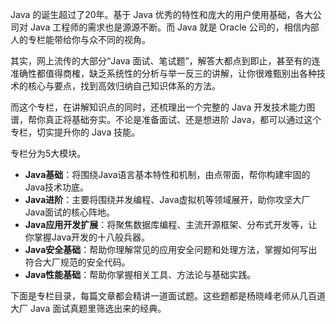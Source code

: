 Java 的诞生超过了20年。基于 Java 优秀的特性和庞大的用户使用基础，各大公司对 Java 工程师的需求也是源源不断。而 Java 就是 Oracle 公司的，相信内部人的专栏能带给你与众不同的视角。

其实，网上流传的大部分“Java 面试、笔试题”，解答大都点到即止，甚至有的连准确性都值得商榷，缺乏系统性的分析与举一反三的讲解，让你很难甄别出各种技术的核心与要点，找到高效归纳自己知识体系的方法。

而这个专栏，在讲解知识点的同时，还梳理出一个完整的 Java 开发技术能力图谱，帮你真正将基础夯实。不论是准备面试、还是想进阶 Java，都可以通过这个专栏，切实提升你的 Java 技能。

专栏分为5大模块。

- **Java基础**：将围绕Java语言基本特性和机制，由点带面，帮你构建牢固的Java技术功底。
- **Java进阶**：主要将围绕并发编程、Java虚拟机等领域展开，助你攻坚大厂Java面试的核心阵地。
- **Java应用开发扩展**：将聚焦数据库编程、主流开源框架、分布式开发等，让你掌握Java开发的十八般兵器。
- **Java安全基础**：帮助你理解常见的应用安全问题和处理方法，掌握如何写出符合大厂规范的安全代码。
- **Java性能基础**：帮助你掌握相关工具、方法论与基础实践。

下面是专栏目录，每篇文章都会精讲一道面试题。这些题都是杨晓峰老师从几百道大厂 Java 面试真题里筛选出来的经典。